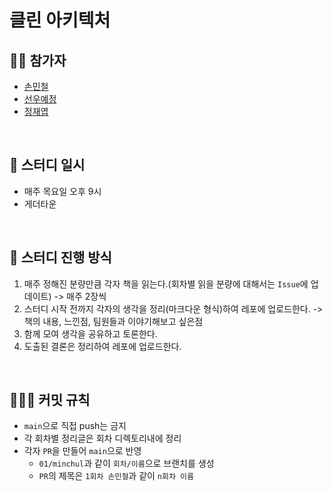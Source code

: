 # 클린 아키텍처

## 🤷🏻 ‍참가자
- [손민철](https://github.com/MinChul-Son)
- [선우예정](https://github.com/yeahjeong)
- [정재엽](https://github.com/Frankle97)

<br>

## 🌱 스터디 일시
- 매주 목요일 오후 9시
- 게더타운

<br>

## 🚀 스터디 진행 방식
1. 매주 정해진 분량만큼 각자 책을 읽는다.(회차별 읽을 분량에 대해서는 `Issue`에 업데이트) -> 매주 2장씩
2. 스터디 시작 전까지 각자의 생각을 정리(마크다운 형식)하여 레포에 업로드한다. -> 책의 내용, 느낀점, 팀원들과 이야기해보고 싶은점
3. 함께 모여 생각을 공유하고 토론한다.
4. 도출된 결론은 정리하여 레포에 업로드한다.

<br>

## 🧑🏻‍💻 커밋 규칙
- `main`으로 직접 push는 금지
- 각 회차별 정리글은 회차 디렉토리내에 정리
- 각자 `PR`을 만들어 `main`으로 반영
  - `01/minchul`과 같이 `회차/이름`으로 브랜치를 생성
  - `PR`의 제목은 `1회차 손민철`과 같이 `n회차 이름`

